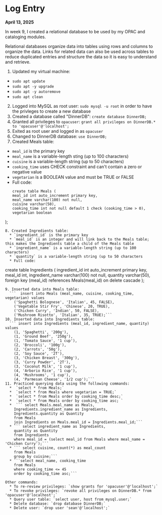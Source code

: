 # Log Entry

**April 13, 2025**

In week 9, I created a relational database to be used by my OPAC and cataloging modules. 

Relational databases organize data into tables using rows and columns to organize the data. Links for related data can also be used across tables to reduce duplicated entries and structure the data so it is easy to understand and retrieve. 

1. Updated my virtual machine:
  * `sudo apt update`
  * `sudo apt -y upgrade`
  * `sudo apt -y autoremove`
  * `sudo apt clean`
2. Logged into MySQL as root user: `sudo mysql -u root` in order to have the privleges to create a new database
3. Created a database called "DinnerDB": `create database DinnerDB;`
4. Granted all privileges to `opacuser`: `grant all privileges on DinnerDB.* to 'opacuser'@'localhost';`
5. Exited as root user and logged in as `opacuser`
6. Changed to DinnerDB database: `use DinnerDB;`
7. Created Meals table:
  * `meal_id` is the primary key
  * `meal_name` is a variable-length sting (up to 100 characters)
  * `cuisine` is a variable-length string (up to 50 characters)
  * `cooking_time` uses CHECK constraint and can't contain a zero or negative value
  * `vegetarian` is a BOOLEAN value and must be TRUE or FALSE
  * Full code:
    ```
    create table Meals (
    meal_id int auto_increment primary key,
    meal_name varchar(100) not null,
    cuisine varchar(50),
    cooking_time int not null default 1 check (cooking_time > 0),
    vegetarian boolean
); 
```
8. Created Ingredients table:
  * `ingredient_id` is the primary key
  * `meal_id` is an integer and will link back to the Meals table; this makes the Ingredients table a child of the Meals table
  * `ingredient_name` is a variable-length string (up to 100 characters)
  * `quantity` is a variable-length string (up to 50 characters
  * Full code:
  ```
  create table Ingredients (
    ingredient_id int auto_increment primary key,
    meal_id int,
    ingredient_name varchar(100) not null,
    quantity varchar(50),
    foreign key (meal_id) references Meals(meal_id) on delete cascade
);
```
9. Inserted data into Meals table:
  ```  insert into Meals (meal_name, cuisine, cooking_time, vegetarian) values
    ('Spaghetti Bolognese', 'Italian', 45, FALSE),
    ('Vegetable Stir Fry', 'Chinese', 20, TRUE),
    ('Chicken Curry', 'Indian', 50, FALSE),
    ('Mushroom Risotto', 'Italian', 35, TRUE);```
10. Inserted data into Ingredients table:
  ``` insert into Ingredients (meal_id, ingredient_name, quantity) values
    (1, 'Spaghetti', '200g'),
    (1, 'Ground Beef', '250g'),
    (1, 'Tomato Sauce', '1 cup'),
    (2, 'Broccoli', '100g'),
    (2, 'Carrots', '50g'),
    (2, 'Soy Sauce', '2T'),
    (3, 'Chicken Breast', '300g'),
    (3, 'Curry Powder', '2T'),
    (3, 'Coconut Milk', '1 cup'),
    (4, 'Arborio Rice', '1 cup'),
    (4, 'Mushrooms', '1 cup'),
    (4, 'Parmesan Cheese', '1/2 cup');```
11. Practiced querying data using the following commands:
  *  `select * from Meals;`
  *  `select * from Meals where vegetarian = TRUE;`
  *  `select * from Meals order by cooking_time desc;`
  *  `select * from Meals order by cooking_time asc; `
  *  ``` select Meals.meal_name as Meals,
    Ingredients.ingredient_name as Ingredients,
    Ingredients.quantity as Quantity
    from Meals
    join Ingredients on Meals.meal_id = Ingredients.meal_id;```
  * ``` select ingredient_name as Ingredients,
    quantity as Quantity
    from Ingredients 
    where meal_id = (select meal_id from Meals where meal_name = 'Chicken Curry');```
  * ``` select cuisine, count(*) as meal_count 
    from Meals
    group by cuisine;```
  * ```select meal_name, cooking_time 
    from Meals 
    where cooking_time <= 45
    order by cooking_time asc;```

Other commands:
  * To re-review privileges: `show grants for 'opacuser'@'localhost';`
  * To revoke privileges: `revoke all privileges on DinnerDB.* from 'opacuser'@'localhost';`
  * Query user table: `select user, host from mysql.user;`
  * Delete database: `drop database DinnerDB;`
  * Delete user: `drop user 'sean'@'localhost';`
